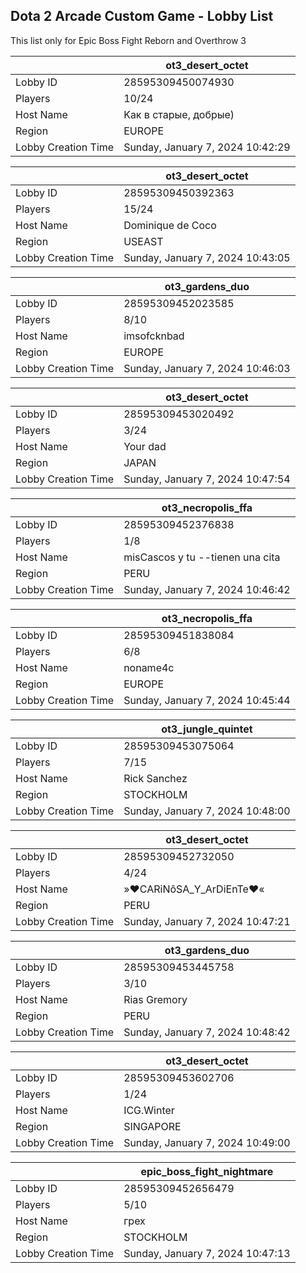## Dota 2 Arcade Custom Game - Lobby List

This list only for Epic Boss Fight Reborn and Overthrow 3

|  | ot3_desert_octet |
| ------ | ------ |
| Lobby ID | 28595309450074930 |
| Players | 10/24 |
| Host Name | Kaк в cтapыe, добрые) |
| Region | EUROPE |
| Lobby Creation Time | Sunday, January 7, 2024 10:42:29 |


|  | ot3_desert_octet |
| ------ | ------ |
| Lobby ID | 28595309450392363 |
| Players | 15/24 |
| Host Name | Dominique de Coco |
| Region | USEAST |
| Lobby Creation Time | Sunday, January 7, 2024 10:43:05 |


|  | ot3_gardens_duo |
| ------ | ------ |
| Lobby ID | 28595309452023585 |
| Players | 8/10 |
| Host Name | imsofcknbad |
| Region | EUROPE |
| Lobby Creation Time | Sunday, January 7, 2024 10:46:03 |


|  | ot3_desert_octet |
| ------ | ------ |
| Lobby ID | 28595309453020492 |
| Players | 3/24 |
| Host Name | Your dad |
| Region | JAPAN |
| Lobby Creation Time | Sunday, January 7, 2024 10:47:54 |


|  | ot3_necropolis_ffa |
| ------ | ------ |
| Lobby ID | 28595309452376838 |
| Players | 1/8 |
| Host Name | misCascos y tu --tienen una cita |
| Region | PERU |
| Lobby Creation Time | Sunday, January 7, 2024 10:46:42 |


|  | ot3_necropolis_ffa |
| ------ | ------ |
| Lobby ID | 28595309451838084 |
| Players | 6/8 |
| Host Name | noname4c |
| Region | EUROPE |
| Lobby Creation Time | Sunday, January 7, 2024 10:45:44 |


|  | ot3_jungle_quintet |
| ------ | ------ |
| Lobby ID | 28595309453075064 |
| Players | 7/15 |
| Host Name | Rick Sanchez |
| Region | STOCKHOLM |
| Lobby Creation Time | Sunday, January 7, 2024 10:48:00 |


|  | ot3_desert_octet |
| ------ | ------ |
| Lobby ID | 28595309452732050 |
| Players | 4/24 |
| Host Name | »♥CARiNôSA_Y_ArDiEnTe♥« |
| Region | PERU |
| Lobby Creation Time | Sunday, January 7, 2024 10:47:21 |


|  | ot3_gardens_duo |
| ------ | ------ |
| Lobby ID | 28595309453445758 |
| Players | 3/10 |
| Host Name | Rias Gremory |
| Region | PERU |
| Lobby Creation Time | Sunday, January 7, 2024 10:48:42 |


|  | ot3_desert_octet |
| ------ | ------ |
| Lobby ID | 28595309453602706 |
| Players | 1/24 |
| Host Name | ICG.Winter |
| Region | SINGAPORE |
| Lobby Creation Time | Sunday, January 7, 2024 10:49:00 |


|  | epic_boss_fight_nightmare |
| ------ | ------ |
| Lobby ID | 28595309452656479 |
| Players | 5/10 |
| Host Name | грех |
| Region | STOCKHOLM |
| Lobby Creation Time | Sunday, January 7, 2024 10:47:13 |


